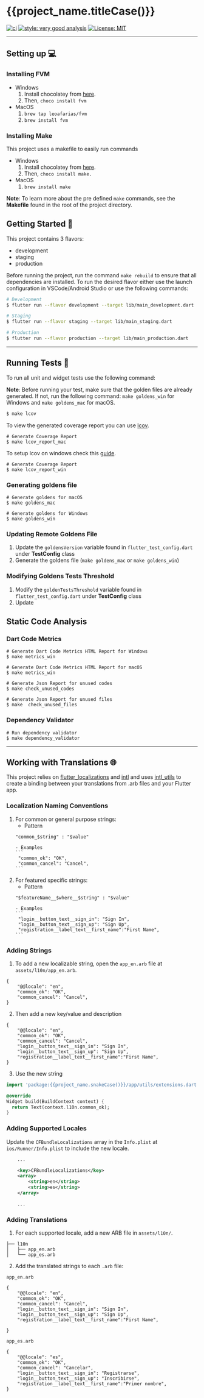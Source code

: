 # {{project_name.titleCase()}}

[![ci][ci_badge]][ci_badge_link]
[![style: very good analysis][very_good_analysis_badge]][very_good_analysis_link]
[![License: MIT][license_badge]][license_link]

---

## Setting up 💻

### Installing FVM

- Windows
  1. Install chocolatey from [here][chocolatey_link].
  2. Then, `choco install fvm`
- MacOS
  1. `brew tap leoafarias/fvm`
  2. `brew install fvm`

### Installing Make

This project uses a makefile to easily run commands

- Windows
  1. Install chocolatey from [here][chocolatey_link].
  2. Then, `choco install make.`
- MacOS
  1. `brew install make`

**Note**: To learn more about the pre defined `make` commands, see the **Makefile** found in the root of the project directory.

## Getting Started 🚀

This project contains 3 flavors:

- development
- staging
- production

Before running the project, run the command `make rebuild` to ensure that all dependencies are installed.
To run the desired flavor either use the launch configuration in VSCode/Android Studio or use the following commands:

```sh
# Development
$ flutter run --flavor development --target lib/main_development.dart

# Staging
$ flutter run --flavor staging --target lib/main_staging.dart

# Production
$ flutter run --flavor production --target lib/main_production.dart
```

---

## Running Tests 🧪

To run all unit and widget tests use the following command:

**Note**: Before running your test, make sure that the golden files are already generated. If not, run the following command: `make goldens_win` for Windows and `make goldens_mac` for macOS.

```sh
$ make lcov
```

To view the generated coverage report you can use [lcov](https://github.com/linux-test-project/lcov).

```Mac
# Generate Coverage Report
$ make lcov_report_mac
```

To setup lcov on windows check this [guide](https://fredgrott.medium.com/lcov-on-windows-7c58dda07080).

```Windows
# Generate Coverage Report
$ make lcov_report_win
```

### Generating goldens file

```Mac
# Generate goldens for macOS
$ make goldens_mac
```

```Windows
# Generate goldens for Windows
$ make goldens_win
```

### Updating Remote Goldens File

1. Update the `goldensVersion` variable found in `flutter_test_config.dart` under **TestConfig** class
2. Generate the goldens file (`make goldens_mac` or `make goldens_win`)

### Modifying Goldens Tests Threshold

1. Modify the `goldenTestsThreshold` variable found in `flutter_test_config.dart` under **TestConfig** class
2. Update

## Static Code Analysis

### Dart Code Metrics

```Analyze
# Generate Dart Code Metrics HTML Report for Windows
$ make metrics_win

# Generate Dart Code Metrics HTML Report for macOS
$ make metrics_win
```

```Check unused files/codes
# Generate Json Report for unused codes
$ make check_unused_codes

# Generate Json Report for unused files
$ make  check_unused_files
```

### Dependency Validator

```Check unused dependencies
# Run dependency validator
$ make dependency_validator
```

---

## Working with Translations 🌐

This project relies on [flutter_localizations][flutter_localizations_link] and [intl][intl_link] and uses [intl_utils][intl_utils_link] to create a binding between your translations from .arb files and your Flutter app.

### Localization Naming Conventions

1.  For common or general purpose strings:
    - Pattern
    ```
    "common_$string" : "$value"
    ```
        - Examples
        ```
         "common_ok": "OK",
         "common_cancel": "Cancel",
        ```
2.  For featured specific strings:
    - Pattern
    ```
    "$featureName__$where__$string" : "$value"
    ```
        - Examples
        ```
         "login__button_text__sign_in": "Sign In",
         "login__button_text__sign_up": "Sign Up",
         "registration__label_text__first_name":"First Name",
        ```

### Adding Strings

1. To add a new localizable string, open the `app_en.arb` file at `assets/l10n/app_en.arb`.

```arb
{
    "@@locale": "en",
    "common_ok": "OK",
    "common_cancel": "Cancel",
}
```

2. Then add a new key/value and description

```arb
{
    "@@locale": "en",
    "common_ok": "OK",
    "common_cancel": "Cancel",
    "login__button_text__sign_in": "Sign In",
    "login__button_text__sign_up": "Sign Up",
    "registration__label_text__first_name":"First Name",
}
```

3. Use the new string

```dart
import 'package:{{project_name.snakeCase()}}/app/utils/extensions.dart';

@override
Widget build(BuildContext context) {
  return Text(context.l10n.common_ok);
}
```

### Adding Supported Locales

Update the `CFBundleLocalizations` array in the `Info.plist` at `ios/Runner/Info.plist` to include the new locale.

```xml
    ...

    <key>CFBundleLocalizations</key>
	<array>
		<string>en</string>
		<string>es</string>
	</array>

    ...
```

### Adding Translations

1. For each supported locale, add a new ARB file in `assets/l10n/`.

```
├── l10n
│   ├── app_en.arb
│   └── app_es.arb
```

2. Add the translated strings to each `.arb` file:

`app_en.arb`

```arb
{
    "@@locale": "en",
    "common_ok": "OK",
    "common_cancel": "Cancel",
    "login__button_text__sign_in": "Sign In",
    "login__button_text__sign_up": "Sign Up",
    "registration__label_text__first_name":"First Name",

}
```

`app_es.arb`

```arb
{
    "@@locale": "es",
    "common_ok": "OK",
    "common_cancel": "Cancelar",
    "login__button_text__sign_in": "Registrarse",
    "login__button_text__sign_up": "Inscribirse",
    "registration__label_text__first_name":"Primer nombre",
}
```

[ci_badge]: https://github.com/VeryGoodOpenSource/very_good_coverage/workflows/ci/badge.svg
[ci_badge_link]: https://github.com/VeryGoodOpenSource/very_good_coverage/actions
[flutter_localizations_link]: https://api.flutter.dev/flutter/flutter_localizations/flutter_localizations-library.html
[intl_link]: https://pub.dev/packages/intl
[intl_utils_link]: https://pub.dev/packages/intl_utils
[license_badge]: https://img.shields.io/badge/license-MIT-blue.svg
[license_link]: https://opensource.org/licenses/MIT
[very_good_analysis_badge]: https://img.shields.io/badge/style-very_good_analysis-B22C89.svg
[very_good_analysis_link]: https://pub.dev/packages/very_good_analysis
[very_good_cli_link]: https://github.com/VeryGoodOpenSource/very_good_cli
[chocolatey_link]: https://chocolatey.org/install
